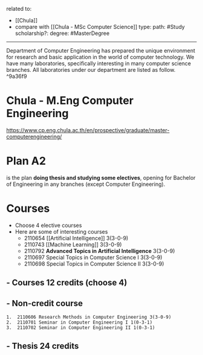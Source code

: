 related to: 
- [[Chula]]
- compare with [[Chula - MSc Computer Science]]
type:
path: #Study 
scholarship?:
degree: #MasterDegree 

---

Department of Computer Engineering has prepared the unique environment for research and basic application in the world of computer technology.
We have many laboratories, specifically interesting in many computer science branches. All laboratories under our department are listed as follow. ^9a36f9

# Chula - M.Eng Computer Engineering

https://www.cp.eng.chula.ac.th/en/prospective/graduate/master-computerengineering/

# Plan A2 
is the plan **doing thesis and studying some electives**, opening for Bachelor of Engineering in any branches (except Computer Engineering).

# Courses
- Choose 4 elective courses
- Here are some of interesting courses
	- 2110654 [[Artificial Intelligence]] 3(3-0-9)
	- 2110743 [[Machine Learning]] 3(3-0-9)
	- 2110792 **Advanced Topics in Artificial Intelligence** 3(3-0-9)
	- 2110697 Special Topics in Computer Science I 3(3-0-9)
	- 2110698 Special Topics in Computer Science II 3(3-0-9)
## - Courses 12 credits (choose 4)
## - Non-credit course
	1.  2110606 Research Methods in Computer Engineering 3(3-0-9)
	2.  2110701 Seminar in Computer Engineering I 1(0-3-1)
	3.  2110702 Seminar in Computer Engineering II 1(0-3-1)
## - Thesis 24 credits


